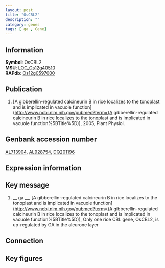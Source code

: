 ```yaml
---
layout: post
title: "OsCBL2"
description: ""
category: genes
tags: [ ga , Gene]
---
```


## Information
__Symbol__: OsCBL2  
__MSU__: [LOC_Os12g40510](http://rice.plantbiology.msu.edu/cgi-bin/ORF_infopage.cgi?orf=LOC_Os12g40510)  
__RAPdb__: [Os12g0597000](http://rapdb.dna.affrc.go.jp/viewer/gbrowse_details/irgsp1?name=Os12g0597000)  

## Publication
1. [A gibberellin-regulated calcineurin B in rice localizes to the tonoplast and is implicated in vacuole function](http://www.ncbi.nlm.nih.gov/pubmed?term=(A gibberellin-regulated calcineurin B in rice localizes to the tonoplast and is implicated in vacuole function%5BTitle%5D)), 2005, Plant Physiol.

## Genbank accession number
[AL713904](http://www.ncbi.nlm.nih.gov/nuccore/AL713904), [AL928754](http://www.ncbi.nlm.nih.gov/nuccore/AL928754), [DQ201196](http://www.ncbi.nlm.nih.gov/nuccore/DQ201196)

## Expression information

## Key message
1. __ ga __, [A gibberellin-regulated calcineurin B in rice localizes to the tonoplast and is implicated in vacuole function](http://www.ncbi.nlm.nih.gov/pubmed?term=(A gibberellin-regulated calcineurin B in rice localizes to the tonoplast and is implicated in vacuole function%5BTitle%5D)),  Only one rice CBL gene, OsCBL2, is up-regulated by GA in the aleurone layer

## Connection

## Key figures


